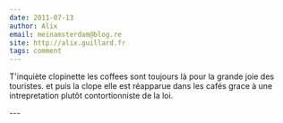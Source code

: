 ```yaml
---
date: 2011-07-13
author: Alix
email: meinamsterdam@blog.re
site: http://alix.guillard.fr
tags: comment
---
```


<p>
T'inquiète clopinette les coffees sont toujours là pour la grande joie des touristes. et puis la clope elle est réapparue dans les cafés grace à une intrepretation plutôt contortionniste de la loi.
</p>
---